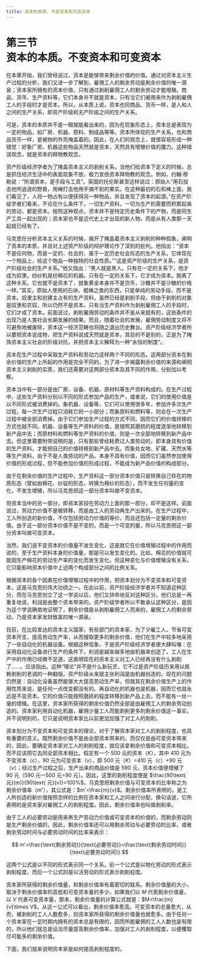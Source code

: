 ```yaml
---
title: 资本的本质。不变资本和可变资本
---
```


# 第三节<br>**资本的本质。&zwnj;不变资本和可变资本**

在本章开始，我们曾经说过，资本是能够带来剩余价值的价值。通过对资本主义生产过程的分析，我们又进一步了解到，雇佣工人的剩余劳动是剩余价值的唯一源泉；资本家所拥有的资本价值，只有通过剥削雇佣工人的剩余劳动才能增殖。商品、货币、生产资料等，它们本身并不就是资本，只有当它们被用来作为剥削雇佣工人的手段时才是资本。所以，从本质上说，资本也同商品、货币一样，是人和人之间的生产关系，即资产阶级和无产阶级之间的生产关系。

可是，资本的本质并不是一眼就能看出来的，因为在现象形态上，资本总是表现为一定的物品，如厂房、机器、原料、制成品等等。资本所体现的生产关系，也和商品货币一样，是被物的外壳掩盖着的。因此，在人们的观念上，就很容易形成一种错觉：好象厂房、机器这些物品天然就是资本，天然具有增殖价值的魔力。这种错误观念，就是资本的拜物教观念。

资产阶级经济学者为了掩盖资本主义的剥削关系，当他们给资本下定义的时候，总是抓住经济生活中的表面现象不放，极力宣扬资本拜物教的观念。例如，约翰·穆勒说：“所谓资本，是手段与工具”。英国的托伦斯甚至这样说过：原始人“用石投击他所追逐的野兽，用棒打击他用手摘不到的果实。在这种最初的石和棒上面，我们看见了，人将一物占有以便获得另一种物品，并且发现了资本的起源。”在资产阶级学者们看来，不论在什么条件下，一切生产资料，一切为生产的需要而积累起来的劳动，都是资本。按照这种观点，资本并不是特定历史条件下的产物，而是同生产工具一起出现的；资本家也不是近代史上才出现的新人物，而是从有人类那一天起就已经有了。

马克思在分析资本主义关系的时候，揭开了掩盖着资本主义剥削的种种假象，阐明了资本的本质，并且对上述资产阶级的辩护理论作了深刻的批判。他指出：“资本不是任何物，而是一定的、社会的、属于一定历史社会形态的生产关系，它体现在一个物品上，给这个物品一种独特的社会性质。”“这是资产阶级的生产关系，是资产阶级社会的生产关系。”他又指出：“黑人就是黑人。只有在一定的关系下，他才成为奴隶。纺纱机是纺棉花的机器。只有在一定的关系下，它才成为资本。脱离了这种关系，它也就不是资本了，就象黄金本身并不是货币，沙糖并不是沙糖的价格一样。”其实，原始人使用的石块、棍棒之类的东西，只是单纯的劳动手段，而不是资本。奴隶主和封建主占有的生产资料，虽然已经是剥削手段，但由于剥削的对象是奴隶和农奴，所以仍然不是资本。只有当生产资料作为剥削雇佣工人的手段时，它们才成了资本。前面说过，剥削雇佣劳动的条件并不是从来就有的，这些条件的出现乃是人类社会长期发展的结果。而且，随着社会的发展，雇佣劳动制度又将不可避免地被废除，资本这一经济范畴也将随之退出历史舞台。资产阶级经济学者所以要把资本说成物，把生产资料说成天然就是资本，其目的不是别的，正是为了掩饰资本主义社会的阶级对抗，并把资本主义解释为一种“永恒的制度”。

资本在生产过程中采取生产资料和劳动力这样两个不同的形态。这两部分资本在剩余价值的生产上所起的作用是完全不同的。为了进一步揭露剩余价值的来源和阐明资本主义剥削的实质，我们还需要对这两部分资本及其不同的作用，分别加以考察。

资本当中有一部分是由厂房、设备、机器、原材料等生产资料构成的。在生产过程中，这些生产资料分别以不同的形式参加产品的生产，或者说，它们的使用价值是以不同形式被消费掉的。象机器、设备等，它们可以使用很多年，参加许多次生产过程，每一次生产过程只消耗它的一小部分；而象原料和燃料等，则会在一次生产过程中被全部消费掉。由于它们参加生产过程的方式不同，因而它们的价值转移的方式也就不同。机器、设备等生产资料的价值，是按照其磨损的程度逐渐地转移到新产品中去；而原材料和燃料等生产资料的价值，则是一次全部地转移到新产品中去。但这里需要附带说明的是，只有那些曾经耗费过人类劳动的，即本身具有价值的生产资料，才能把自己的价值转移到新产品中去。而象处女地、矿藏、天然水等等生产资料，由于不是人类劳动的产品，本身不具有价值，因而它们虽然参加使用价值的形成过程，但不能参加价值的形成过程，不能成为新产品价值的构成部分。

由于在剩余价值的生产过程中，生产资料这一部分资本价值只是转换自己存在的物质形态（譬如由棉花、纱锭的形态，转换为棉纱的形态），而不发生任何量的变化，不发生增殖，所以马克思把这一部分资本叫做不变资本。

但资本当中的另一部分，即资本家投在劳动力上面的那一部分，却不是这样。前面说过，劳动力价值不是被转移，而是由工人的劳动再生产出来的。在生产过程中，工人所创造的新价值，不仅包括劳动力价值的等价，而且还包括一定量的剩余价值。由于这一部分资本价值不是不变的，而是一个可变的量，所以马克思把这一部分资本叫做可变资本。

当然，我们说不变资本的价值量不发生变化，这是就它在价值增殖过程中的作用而说的，至于生产资料本身的价值量，那是可以发生变化的。比如，棉花的价值就可能因生产棉花的劳动生产率的变化而发生变化。但这种变化与价值增殖没有关系，它只能影响资本价值中上述两个构成部分之间的比例关系。

根据资本的各个因素在价值增殖过程中的作用，把资本划分为不变资本和可变资本，这是马克思的伟大功绩之一。在此以前，资产阶级经济学者并不知道这种区分，而在马克思创立了这一学说以后，他们又拼命地反对这种区分。他们总是一再重复地说，利润是由整个资本带来的。资产阶级学者所以不敢承认这种区分，是因为这个学说确凿地证明了，剩余价值是从剥削雇佣工人而来的，雇佣工人的剩余劳动，乃是资本家发财致富的唯一源泉。

目前，在比较发达的资本主义国家，有些部门的资本家，为了少雇工人，节省可变资本开支，提高劳动生产率，从而搜取更多的剩余价值，他们在生产中较多地采用了一些自动化的机器设备。根据这种现象，于是资产阶级经济学者便大肆叫嚷：在采用自动化设备进行生产的条件下，利润是越来越多地由机器来创造了，工人在生产中的作用已经微不足道，这表明现在的资本主义对工人已经再没有什么剥削了……。应该指出，这种“理论”并不是什么新玩艺，它不过是资产阶级历来用以抵赖剥削的老调的一种翻版。资产阶级从来就主张利润是由机器创造的。现在的问题仍然是：自动化设备虽然能够大大提高劳动生产率，但就其在剩余价值生产上的作用性质来说，是任何一点改变都没有的。再自动化的机器也是机器，因而它也就永远是不变资本。它的价值只能按照磨损的程度转移到新产品上去，而不能有一丝一毫的增殖。在这里，资本家所获得的剩余价值仍然全部是由雇佣工人的剩余劳动创造的。资本家利用自动化机器，雇佣少量工人而能剥削更多的剩余价值这一事实，并不说明别的，它只是说明资本家比以前更加加强了对工人的剥削。

资本划分为不变资本和可变资本的理论，对于了解资本家对工人的剥削程度，也具有重要的意义。既然剩余价值不是由全部资本带来的，而仅仅是由可变资本带来的，因此，要确定资本家对工人的剥削程度，就应该拿剩余价值和可变资本相比，而不应该把它去同全部资本相比。假定有一个 500 元的资本（$K$），其中 410 元为不变资本（$c$），90 元为可变资本（$v$），即 500 元（$K$）=410 元（$c$）+90 元（$v$）；经过生产过程之后，生产出来的商品价值是 590 元，资本价值便增殖了 90 元（590 元—500 元=90 元）。因此，这里的剥削程度便是 $\frac{90\text{ 元}(m)}{90\text{ 元}(v)}=100%$。马克思把剩余价值与可变资本的比率称之为剩余价值率（m'），其公式是：$m'=\frac{m}{v}$。剩余价值率所表明的，是工人所创造的新价值按照怎样的比例在资本家和工人之间进行分配，换句话说，它所表明的是资本家对雇佣工人的剥削程度。因此，剩余价值率也叫做剥削率。

由于工人的必要劳动是用来再生产劳动力价值或可变资本的价值的，而剩余劳动则是生产剩余价值的，因此，剩余价值率还可以用剩余劳动与必要劳动的比率，或者剩余劳动时间与必要劳动时间的比率来表示：

$$
m'=\frac{\text{剩余劳动}}{\text{必要劳动}}=\frac{\text{剩余劳动时间}}{\text{必要劳动时间}}
$$

这两个公式是以不同的形式表示同一个关系。前一个公式是以物化劳动的形式表示剥削程度，而后一个公式则是以活劳动的形式表示剥削程度。

资本家所获得的剩余价值量，和剩余价值率有着密切的联系。剩余价值量的大小，取决于剩余价值率的高低和可变资本量的多少。如果我们以 $M$ 代表剩余价值量，以 $V$ 代表可变资本量，那末，剩余价值量的计算公式就是：$M=\frac{m}{v}\times V$。从这一公式可以看出，剩余价值率愈高，可变资本的总量愈大，从而，被剥削的工人人数愈多，则资本家所获得的剩余价值量也就愈多。由于任何一个资本家在一定时期内拥有的资本总是有限的，因而所能雇佣的工人人数也是有限的，所以他们就总是设法尽量提高剩余价值率，加强对工人的剥削程度，以便攫取尽可能多的剩余价值。

下面，我们就来说明资本家是如何提高剥削程度的。